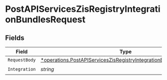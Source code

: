 # PostAPIServicesZisRegistryIntegrationBundlesRequest


## Fields

| Field                                                                                                                                                     | Type                                                                                                                                                      | Required                                                                                                                                                  | Description                                                                                                                                               |
| --------------------------------------------------------------------------------------------------------------------------------------------------------- | --------------------------------------------------------------------------------------------------------------------------------------------------------- | --------------------------------------------------------------------------------------------------------------------------------------------------------- | --------------------------------------------------------------------------------------------------------------------------------------------------------- |
| `RequestBody`                                                                                                                                             | [*operations.PostAPIServicesZisRegistryIntegrationBundlesRequestBody](../../models/operations/postapiserviceszisregistryintegrationbundlesrequestbody.md) | :heavy_minus_sign:                                                                                                                                        | N/A                                                                                                                                                       |
| `Integration`                                                                                                                                             | *string*                                                                                                                                                  | :heavy_check_mark:                                                                                                                                        | N/A                                                                                                                                                       |